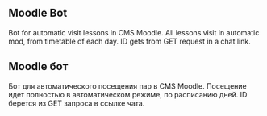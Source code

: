 ## Moodle Bot
Bot for automatic visit lessons in CMS Moodle. All lessons visit in automatic mod, from timetable of each day. ID gets from GET request in a chat link.
  
## Moodle бот
Бот для автоматического посещения пар в CMS Moodle. Посещение идет полностью в автоматическом режиме, по расписанию дней. ID берется из GET запроса в ссылке чата.
